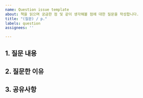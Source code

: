 ```yaml
---
name: Question issue template
about: 책을 읽으며 궁금한 점 및 같이 생각해볼 점에 대한 질문을 작성합니다.
title: "(질문) / p."
labels: question
assignees: ''

---
```


## 1. 질문 내용

## 2. 질문한 이유

## 3. 공유사항
